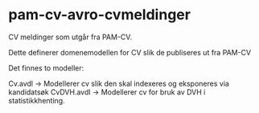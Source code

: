 # pam-cv-avro-cvmeldinger
CV meldinger som utgår fra PAM-CV.

Dette definerer domenemodellen for CV slik de publiseres ut fra PAM-CV

Det finnes to modeller: 

Cv.avdl -> Modellerer cv slik den skal indexeres og eksponeres via kandidatsøk
CvDVH.avdl -> Modellerer cv for bruk av DVH i statistikkhenting.
